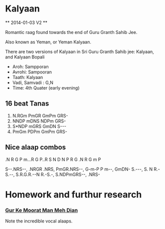 # Kalyaan 

** 2014-01-03 V2 **

Romantic raag found towards the end of Guru Granth Sahib Jee.

Also known as Yeman, or Yeman Kalyaan.

There are two versions of Kalyaan in Sri Guru Granth Sahib jee: Kalyaan, and Kalyaan Bopali

- Aroh: Sampporan
- Avrohi: Sampooran
- Taath: Kalyaan
- Vadi, Samvadi : G,N
- Time: 4th Quater (early evening)


## 16 beat Tanas

1. N.RGm PmGR GmPm GRS-
2. NNDP mDNS NDPm GRS-
3. S*NDP mGRS GmDN S---
4. PmGm PDPm GmPm GRS-

## Nice alaap combos

.N R G
P m...R G
P..R S
N D N P
R G
.N R G m P


S--.NRS--,
.NRGR .NRS,
PmGR.NRS--,
G-m-P P m--, 
GmDN- S.---, 
S. N R.- S.--,
S.R.G.R.--N R.-S.-,
S.NDPmGRS--,
.NRS- 

# Homework and furthur research
### [Gur Ke Moorat Man Meh Dian](https://www.youtube.com/watch?v=HbRkvpwSxFg)
Note the incredible vocal alaaps. 

